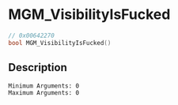 # MGM_VisibilityIsFucked
```c
// 0x00642270
bool MGM_VisibilityIsFucked()
```
## Description
```
Minimum Arguments: 0
Maximum Arguments: 0
```
